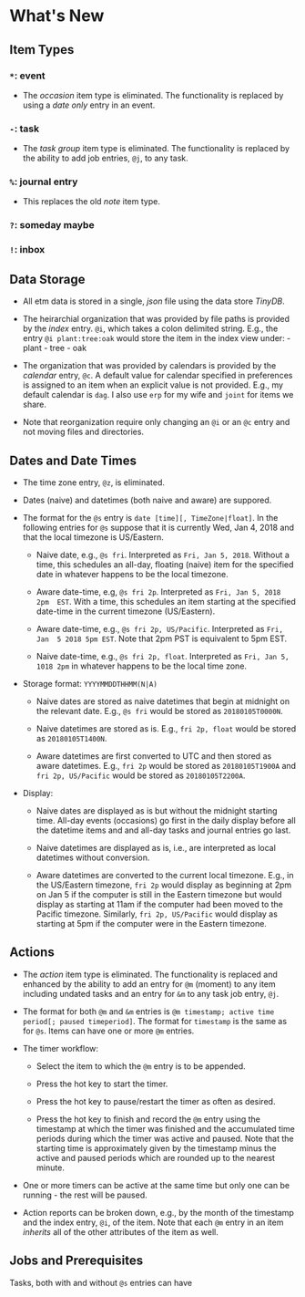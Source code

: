 # What's New

## Item Types

### `*`: event

- The *occasion* item type is eliminated. The functionality is replaced by 
  using a *date only* entry in an event.

### `-`: task

- The *task group* item type is eliminated. The functionality is replaced by 
  the ability to add job entries, `@j`, to any task.

### `%`: journal entry

- This replaces the old *note* item type.

### `?`: someday maybe

### `!`: inbox

## Data Storage

- All etm data is stored in a single, *json* file using the data store 
  *TinyDB*. 

- The heirarchial organization that was provided by file paths is provided by 
  the *index* entry. `@i`, which takes a colon delimited string. E.g., the 
  entry `@i plant:tree:oak` would store the item in the index view under:
      - plant
          - tree
              - oak

- The organization that was provided by calendars is provided by the 
  *calendar* entry, `@c`. A default value for calendar specified in 
  preferences is assigned to an item when an explicit value is not provided. 
  E.g., my default calendar is `dag`. I also use `erp` for my wife and `joint` 
  for items we share.

- Note that reorganization require only changing an `@i` or an `@c` entry and 
  not moving files and directories.

## Dates and Date Times

- The time zone entry, `@z`, is eliminated. 

- Dates (naive) and datetimes (both naive and aware) are suppored. 

- The format for the `@s` entry is `date [time][, TimeZone|float]`. In the 
  following entries for `@s` suppose that it is currently Wed, Jan 4, 2018 and 
  that the local timezone is US/Eastern.

    - Naive date, e.g., `@s fri`.  Interpreted as `Fri, Jan 5, 2018`. Without 
      a time, this schedules an all-day, floating (naive) item for the 
      specified date in whatever happens to be the local timezone.

    - Aware date-time, e.g, `@s fri 2p`. Interpreted as `Fri, Jan 5, 2018 2pm 
      EST`. With a time, this schedules an item starting at the specified 
      date-time in the current timezone (US/Eastern).

    - Aware date-time, e.g., `@s fri 2p, US/Pacific`. Interpreted as `Fri, Jan 
      5 2018 5pm EST`. Note that 2pm PST is equivalent to 5pm EST.

    - Naive date-time, e.g., `@s fri 2p, float`. Interpreted as `Fri, Jan 5, 
      1018 2pm` in whatever happens to be the local time zone.

- Storage format: `YYYYMMDDTHHMM(N|A)`

    - Naive dates are stored as naive datetimes that begin at midnight on the 
      relevant date. E.g., `@s fri` would be stored as `20180105T0000N`.

    - Naive datetimes are stored as is. E.g., `fri 2p, float` would be stored 
      as `20180105T1400N`.

    - Aware datetimes are first converted to UTC and then stored as aware 
      datetimes. E.g., `fri 2p` would be stored as
      `20180105T1900A` and `fri 2p, US/Pacific`
      would be stored as `20180105T2200A`. 

- Display:

    - Naive dates are displayed as is but without the midnight starting time. 
      All-day events (occasions) go first in the daily display before all the 
      datetime items and and all-day tasks and journal entries go last.

    - Naive datetimes are displayed as is, i.e., are interpreted as local 
      datetimes without conversion.

    - Aware datetimes are converted to the current local timezone. E.g., in 
      the US/Eastern timezone, `fri 2p` would display as beginning at 2pm on 
      Jan 5 if the computer is still in the Eastern timezone but would display 
      as starting at 11am if the computer had been moved to the Pacific 
      timezone. Similarly, `fri 2p, US/Pacific` would display as starting at 
      5pm if the computer were in the Eastern timezone.

## Actions

- The *action* item type is eliminated. The functionality is replaced and 
  enhanced by the ability to add an entry for `@m` (moment) to any item 
  including undated tasks and an entry for `&m` to any task job entry, `@j`. 

- The format for both `@m` and `&m` entries is
  `@m timestamp; active time period[; paused timeperiod]`. The format for 
  `timestamp` is the same as for `@s`. Items can have one or more `@m` 
  entries.

- The timer workflow:

    - Select the item to which the `@m` entry is to be appended.

    - Press the hot key to start the timer.

    - Press the hot key to pause/restart the timer as often as desired.

    - Press the hot key to finish and record the `@m` entry using the 
      timestamp at which the timer was finished and the accumulated time 
      periods during which the timer was active and paused. Note that the 
      starting time is approximately given by the timestamp minus the active 
      and paused periods which are rounded up to the nearest minute.

- One or more timers can be active at the same time but only one can be 
  running - the rest will be paused.

- Action reports can be broken down, e.g., by the month of the timestamp and 
  the index entry, `@i`, of the item. Note that each `@m` entry in an item 
  *inherits* all of the other attributes of the item as well.

## Jobs and Prerequisites

Tasks, both with and without `@s` entries can have 


